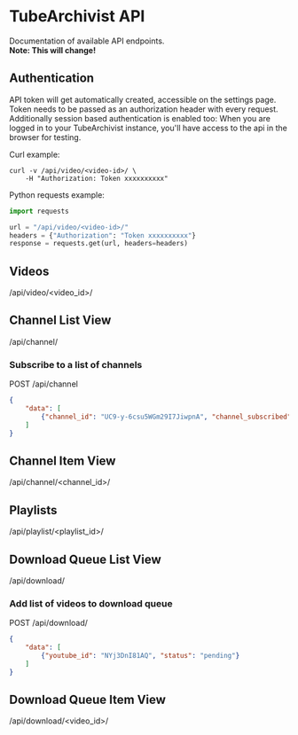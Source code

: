 # TubeArchivist API
Documentation of available API endpoints.  
**Note: This will change!**

## Authentication
API token will get automatically created, accessible on the settings page. Token needs to be passed as an authorization header with every request. Additionally session based authentication is enabled too: When you are logged in to your TubeArchivist instance, you'll have access to the api in the browser for testing.

Curl example:
```shell
curl -v /api/video/<video-id>/ \
    -H "Authorization: Token xxxxxxxxxx"
```

Python requests example:
```python
import requests

url = "/api/video/<video-id>/"
headers = {"Authorization": "Token xxxxxxxxxx"}
response = requests.get(url, headers=headers)
```

## Videos
/api/video/\<video_id>/

## Channel List View
/api/channel/

### Subscribe to a list of channels
POST /api/channel
```json
{
    "data": [
        {"channel_id": "UC9-y-6csu5WGm29I7JiwpnA", "channel_subscribed": true}
    ]
}
```

## Channel Item View
/api/channel/\<channel_id>/

## Playlists
/api/playlist/\<playlist_id>/

## Download Queue List View
/api/download/

### Add list of videos to download queue

POST /api/download/
```json
{
    "data": [
        {"youtube_id": "NYj3DnI81AQ", "status": "pending"}
    ]
}
```

## Download Queue Item View
/api/download/\<video_id>/

